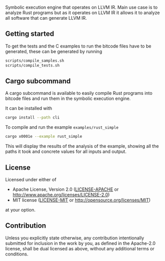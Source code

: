 Symbolic execution engine that operates on LLVM IR. Main use case is to analyze Rust programs but
as it operates on LLVM IR it allows it to analyze all software that can generate LLVM IR.


## Getting started

To get the tests and the C examples to run the bitcode files have to be generated, these can be
generated by running

```sh
scripts/compile_samples.sh
scripts/compile_tests.sh
```


## Cargo subcommand

A cargo subcommand is available to easily compile Rust programs into bitcode files and run them
in the symbolic execution engine.

It can be installed with

```sh
cargo install --path cli
```

To compile and run the example `examples/rust_simple`

```sh
cargo x0001e --example rust_simple
```

This will display the results of the analysis of the example, showing all the paths it took and
concrete values for all inputs and output.


## License

Licensed under either of

 * Apache License, Version 2.0
   ([LICENSE-APACHE](LICENSE-APACHE) or http://www.apache.org/licenses/LICENSE-2.0)
 * MIT license
   ([LICENSE-MIT](LICENSE-MIT) or http://opensource.org/licenses/MIT)

at your option.

## Contribution

Unless you explicitly state otherwise, any contribution intentionally submitted
for inclusion in the work by you, as defined in the Apache-2.0 license, shall be
dual licensed as above, without any additional terms or conditions.
